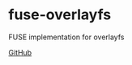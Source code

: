 # fuse-overlayfs

FUSE implementation for overlayfs

[GitHub](https://github.com/containers/fuse-overlayfs)
